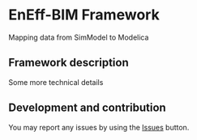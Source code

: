 # EnEff-BIM Framework
Mapping data from SimModel to Modelica

## Framework description
Some more technical details

## Development and contribution
You may report any issues by using the [Issues](https://github.com/EnEff-BIM/EnEffBIM-Framework/issues) button.